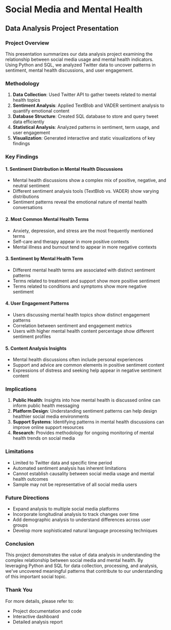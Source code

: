 # Social Media and Mental Health
## Data Analysis Project Presentation

### Project Overview
This presentation summarizes our data analysis project examining the relationship between social media usage and mental health indicators. Using Python and SQL, we analyzed Twitter data to uncover patterns in sentiment, mental health discussions, and user engagement.

### Methodology
1. **Data Collection**: Used Twitter API to gather tweets related to mental health topics
2. **Sentiment Analysis**: Applied TextBlob and VADER sentiment analysis to quantify emotional content
3. **Database Structure**: Created SQL database to store and query tweet data efficiently
4. **Statistical Analysis**: Analyzed patterns in sentiment, term usage, and user engagement
5. **Visualization**: Generated interactive and static visualizations of key findings

### Key Findings

#### 1. Sentiment Distribution in Mental Health Discussions
- Mental health discussions show a complex mix of positive, negative, and neutral sentiment
- Different sentiment analysis tools (TextBlob vs. VADER) show varying distributions
- Sentiment patterns reveal the emotional nature of mental health conversations

#### 2. Most Common Mental Health Terms
- Anxiety, depression, and stress are the most frequently mentioned terms
- Self-care and therapy appear in more positive contexts
- Mental illness and burnout tend to appear in more negative contexts

#### 3. Sentiment by Mental Health Term
- Different mental health terms are associated with distinct sentiment patterns
- Terms related to treatment and support show more positive sentiment
- Terms related to conditions and symptoms show more negative sentiment

#### 4. User Engagement Patterns
- Users discussing mental health topics show distinct engagement patterns
- Correlation between sentiment and engagement metrics
- Users with higher mental health content percentage show different sentiment profiles

#### 5. Content Analysis Insights
- Mental health discussions often include personal experiences
- Support and advice are common elements in positive sentiment content
- Expressions of distress and seeking help appear in negative sentiment content

### Implications
1. **Public Health**: Insights into how mental health is discussed online can inform public health messaging
2. **Platform Design**: Understanding sentiment patterns can help design healthier social media environments
3. **Support Systems**: Identifying patterns in mental health discussions can improve online support resources
4. **Research**: Provides methodology for ongoing monitoring of mental health trends on social media

### Limitations
- Limited to Twitter data and specific time period
- Automated sentiment analysis has inherent limitations
- Cannot establish causality between social media usage and mental health outcomes
- Sample may not be representative of all social media users

### Future Directions
- Expand analysis to multiple social media platforms
- Incorporate longitudinal analysis to track changes over time
- Add demographic analysis to understand differences across user groups
- Develop more sophisticated natural language processing techniques

### Conclusion
This project demonstrates the value of data analysis in understanding the complex relationship between social media and mental health. By leveraging Python and SQL for data collection, processing, and analysis, we've uncovered meaningful patterns that contribute to our understanding of this important social topic.

### Thank You
For more details, please refer to:
- Project documentation and code
- Interactive dashboard
- Detailed analysis report
